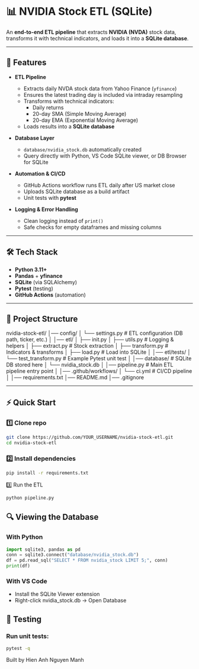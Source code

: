 # 📊 NVIDIA Stock ETL (SQLite)

An **end-to-end ETL pipeline** that extracts **NVIDIA (NVDA)** stock data, transforms it with technical indicators, and loads it into a **SQLite database**.

---

## 🚀 Features
- **ETL Pipeline**
  - Extracts daily NVDA stock data from Yahoo Finance (`yfinance`)
  - Ensures the latest trading day is included via intraday resampling
  - Transforms with technical indicators:
    - Daily returns
    - 20-day SMA (Simple Moving Average)
    - 20-day EMA (Exponential Moving Average)
  - Loads results into a **SQLite database**

- **Database Layer**
  - `database/nvidia_stock.db` automatically created
  - Query directly with Python, VS Code SQLite viewer, or DB Browser for SQLite

- **Automation & CI/CD**
  - GitHub Actions workflow runs ETL daily after US market close
  - Uploads SQLite database as a build artifact
  - Unit tests with **pytest**

- **Logging & Error Handling**
  - Clean logging instead of `print()`
  - Safe checks for empty dataframes and missing columns

---

## 🛠️ Tech Stack
- **Python 3.11+**
- **Pandas** + **yfinance**
- **SQLite** (via SQLAlchemy)
- **Pytest** (testing)
- **GitHub Actions** (automation)

---

## 📂 Project Structure
nvidia-stock-etl/
│── config/
│ └── settings.py # ETL configuration (DB path, ticker, etc.)
│
│── etl/
│ ├── init.py
│ ├── utils.py # Logging & helpers
│ ├── extract.py # Stock extraction
│ ├── transform.py # Indicators & transforms
│ ├── load.py # Load into SQLite
│
│── etl/tests/
│ └── test_transform.py # Example Pytest unit test
│
│── database/ # SQLite DB stored here
│ └── nvidia_stock.db
│
│── pipeline.py # Main ETL pipeline entry point
│
│── .github/workflows/
│ └── ci.yml # CI/CD pipeline
│
│── requirements.txt
│── README.md
│── .gitignore


---

## ⚡ Quick Start

### 1️⃣ Clone repo
```bash
git clone https://github.com/YOUR_USERNAME/nvidia-stock-etl.git
cd nvidia-stock-etl
```

### 2️⃣ Install dependencies
```bash
pip install -r requirements.txt
```

3️⃣ Run the ETL
```bash
python pipeline.py
```

## 🔍 Viewing the Database
### With Python
```python
import sqlite3, pandas as pd
conn = sqlite3.connect("database/nvidia_stock.db")
df = pd.read_sql("SELECT * FROM nvidia_stock LIMIT 5;", conn)
print(df)
```

### With VS Code

- Install the SQLite Viewer extension
- Right-click nvidia_stock.db → Open Database

## 🧪 Testing

### Run unit tests:
```bash
pytest -q
```

Built by Hien Anh Nguyen Manh